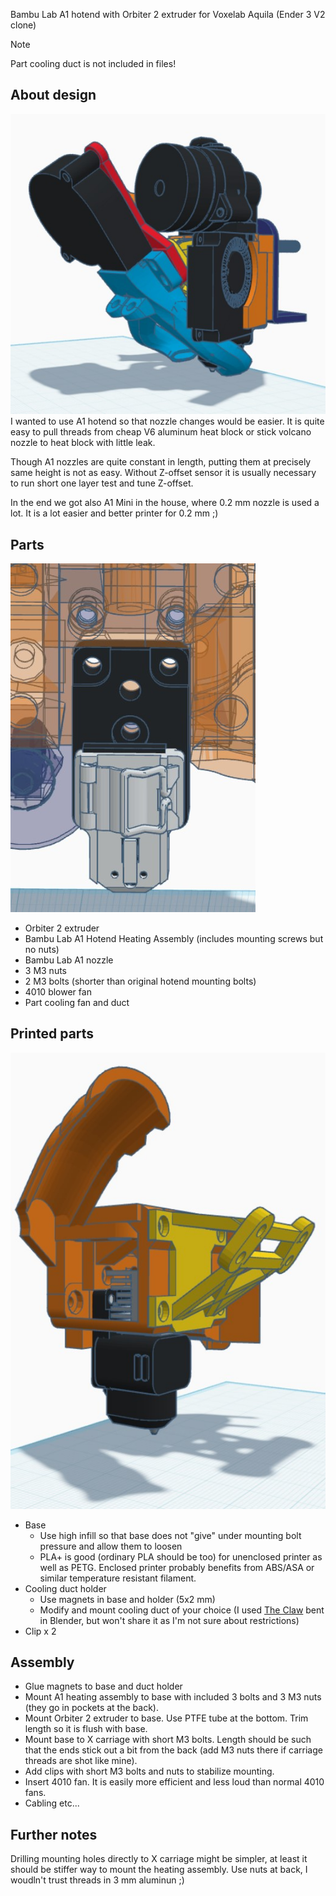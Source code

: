 Bambu Lab A1 hotend with Orbiter 2 extruder for Voxelab Aquila (Ender 3 V2 clone)

> [!NOTE]  
> Part cooling duct is not included in files!

## About design
![Overview](overview_side.jpg)
I wanted to use A1 hotend so that nozzle changes would be easier. It is quite easy to pull threads from cheap V6 aluminum heat block or stick volcano nozzle to heat block with little leak.

Though A1 nozzles are quite constant in length, putting them at precisely same height is not as easy. Without Z-offset sensor it is usually necessary to run short one layer test and tune Z-offset.

In the end we got also A1 Mini in the house, where 0.2 mm nozzle is used a lot. It is a lot easier and better printer for 0.2 mm ;)

## Parts
![Assembly](heater.jpg)
* Orbiter 2 extruder
* Bambu Lab A1 Hotend Heating Assembly (includes mounting screws but no nuts)
* Bambu Lab A1 nozzle
* 3 M3 nuts
* 2 M3 bolts (shorter than original hotend mounting bolts)
* 4010 blower fan
* Part cooling fan and duct

## Printed parts
![TinkerCad](other_side.jpg)
* Base
    * Use high infill so that base does not "give" under mounting bolt pressure and allow them to loosen
    * PLA+ is good (ordinary PLA should be too) for unenclosed printer as well as PETG. Enclosed printer probably benefits from ABS/ASA or similar temperature resistant filament.
* Cooling duct holder
    * Use magnets in base and holder (5x2 mm)
    * Modify and mount cooling duct of your choice (I used [The Claw](https://www.thingiverse.com/thing:5202213) bent in Blender, but won't share it as I'm not sure about restrictions)
* Clip x 2

## Assembly
* Glue magnets to base and duct holder
* Mount A1 heating assembly to base with included 3 bolts and 3 M3 nuts (they go in pockets at the back).
* Mount Orbiter 2 extruder to base. Use PTFE tube at the bottom. Trim length so it is flush with base.
* Mount base to X carriage with short M3 bolts. Length should be such that the ends stick out a bit from the back (add M3 nuts there if carriage threads are shot like mine).
* Add clips with short M3 bolts and nuts to stabilize mounting.
* Insert 4010 fan. It is easily more efficient and less loud than normal 4010 fans.
* Cabling etc...

## Further notes
Drilling mounting holes directly to X carriage might be simpler, at least it should be stiffer way to mount the heating assembly. Use nuts at back, I woudln't trust threads in 3 mm aluminun ;)
